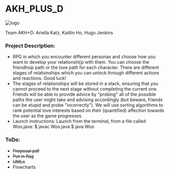 # AKH_PLUS_D
![logo](https://user-images.githubusercontent.com/90857207/170614268-ef2b6af4-a41c-441e-b7b6-0b364eec6d84.jpg)

Team AKH+D: Ariella Katz, Kaitlin Ho, Hugo Jenkins
### Project Description:
* RPG in which you encounter different personas and choose how you want to
develop your relationshi[p with them. You can choose the friendhsip path or the love path for each character. There are different stages of relationships which you can unlock through different actions and reactions. Good luck!
* The stages of relationships will be stored in a stack, ensuring that you cannot proceed to the next stage without completing the current one. Friends will be able to provide advice by "probing" all of the possible paths the user might take and advising accordingly (but beware, friends can be stupid and probe "incorrectly"). We will use sorting algorithms to rank potential love interests based on their (quantified) affection towards the user as the game progresses.
* Launch instructions: Launch from the terminal, from a file called Woo.java:
  $ javac Woo.java
  $ java Woo

### ToDo:
* ~~Proposal pdf~~
* ~~Put in flag~~
* ~~UMLs~~
* Flowcharts
